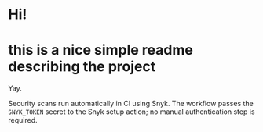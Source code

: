 # Hi!

# this is a nice simple readme describing the project

Yay.

Security scans run automatically in CI using Snyk. The workflow passes the
`SNYK_TOKEN` secret to the Snyk setup action; no manual authentication step is
required.
